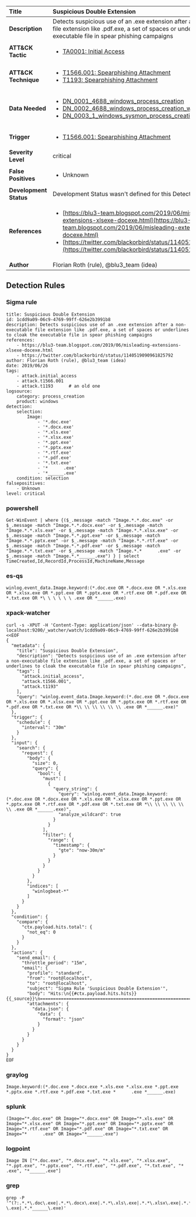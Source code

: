 | Title                    | Suspicious Double Extension       |
|:-------------------------|:------------------|
| **Description**          | Detects suspicious use of an .exe extension after a non-executable file extension like .pdf.exe, a set of spaces or underlines to cloak the executable file in spear phishing campaigns |
| **ATT&amp;CK Tactic**    |  <ul><li>[TA0001: Initial Access](https://attack.mitre.org/tactics/TA0001)</li></ul>  |
| **ATT&amp;CK Technique** | <ul><li>[T1566.001: Spearphishing Attachment](https://attack.mitre.org/techniques/T1566/001)</li><li>[T1193: Spearphishing Attachment](https://attack.mitre.org/techniques/T1193)</li></ul>  |
| **Data Needed**          | <ul><li>[DN_0001_4688_windows_process_creation](../Data_Needed/DN_0001_4688_windows_process_creation.md)</li><li>[DN_0002_4688_windows_process_creation_with_commandline](../Data_Needed/DN_0002_4688_windows_process_creation_with_commandline.md)</li><li>[DN_0003_1_windows_sysmon_process_creation](../Data_Needed/DN_0003_1_windows_sysmon_process_creation.md)</li></ul>  |
| **Trigger**              | <ul><li>[T1566.001: Spearphishing Attachment](../Triggers/T1566.001.md)</li></ul>  |
| **Severity Level**       | critical |
| **False Positives**      | <ul><li>Unknown</li></ul>  |
| **Development Status**   |  Development Status wasn't defined for this Detection Rule yet  |
| **References**           | <ul><li>[https://blu3-team.blogspot.com/2019/06/misleading-extensions-xlsexe-docexe.html](https://blu3-team.blogspot.com/2019/06/misleading-extensions-xlsexe-docexe.html)</li><li>[https://twitter.com/blackorbird/status/1140519090961825792](https://twitter.com/blackorbird/status/1140519090961825792)</li></ul>  |
| **Author**               | Florian Roth (rule), @blu3_team (idea) |


## Detection Rules

### Sigma rule

```
title: Suspicious Double Extension
id: 1cdd9a09-06c9-4769-99ff-626e2b3991b8
description: Detects suspicious use of an .exe extension after a non-executable file extension like .pdf.exe, a set of spaces or underlines to cloak the executable file in spear phishing campaigns
references:
    - https://blu3-team.blogspot.com/2019/06/misleading-extensions-xlsexe-docexe.html
    - https://twitter.com/blackorbird/status/1140519090961825792
author: Florian Roth (rule), @blu3_team (idea)
date: 2019/06/26
tags:
    - attack.initial_access
    - attack.t1566.001
    - attack.t1193      # an old one
logsource:
    category: process_creation
    product: windows
detection:
    selection:
        Image:
            - '*.doc.exe'
            - '*.docx.exe'
            - '*.xls.exe'
            - '*.xlsx.exe'
            - '*.ppt.exe'
            - '*.pptx.exe'
            - '*.rtf.exe'
            - '*.pdf.exe'
            - '*.txt.exe'
            - '*      .exe'
            - '*______.exe'
    condition: selection
falsepositives:
    - Unknown
level: critical

```





### powershell
    
```
Get-WinEvent | where {($_.message -match "Image.*.*.doc.exe" -or $_.message -match "Image.*.*.docx.exe" -or $_.message -match "Image.*.*.xls.exe" -or $_.message -match "Image.*.*.xlsx.exe" -or $_.message -match "Image.*.*.ppt.exe" -or $_.message -match "Image.*.*.pptx.exe" -or $_.message -match "Image.*.*.rtf.exe" -or $_.message -match "Image.*.*.pdf.exe" -or $_.message -match "Image.*.*.txt.exe" -or $_.message -match "Image.*.*      .exe" -or $_.message -match "Image.*.*______.exe") } | select TimeCreated,Id,RecordId,ProcessId,MachineName,Message
```


### es-qs
    
```
winlog.event_data.Image.keyword:(*.doc.exe OR *.docx.exe OR *.xls.exe OR *.xlsx.exe OR *.ppt.exe OR *.pptx.exe OR *.rtf.exe OR *.pdf.exe OR *.txt.exe OR *\ \ \ \ \ \ .exe OR *______.exe)
```


### xpack-watcher
    
```
curl -s -XPUT -H 'Content-Type: application/json' --data-binary @- localhost:9200/_watcher/watch/1cdd9a09-06c9-4769-99ff-626e2b3991b8 <<EOF
{
  "metadata": {
    "title": "Suspicious Double Extension",
    "description": "Detects suspicious use of an .exe extension after a non-executable file extension like .pdf.exe, a set of spaces or underlines to cloak the executable file in spear phishing campaigns",
    "tags": [
      "attack.initial_access",
      "attack.t1566.001",
      "attack.t1193"
    ],
    "query": "winlog.event_data.Image.keyword:(*.doc.exe OR *.docx.exe OR *.xls.exe OR *.xlsx.exe OR *.ppt.exe OR *.pptx.exe OR *.rtf.exe OR *.pdf.exe OR *.txt.exe OR *\\ \\ \\ \\ \\ \\ .exe OR *______.exe)"
  },
  "trigger": {
    "schedule": {
      "interval": "30m"
    }
  },
  "input": {
    "search": {
      "request": {
        "body": {
          "size": 0,
          "query": {
            "bool": {
              "must": [
                {
                  "query_string": {
                    "query": "winlog.event_data.Image.keyword:(*.doc.exe OR *.docx.exe OR *.xls.exe OR *.xlsx.exe OR *.ppt.exe OR *.pptx.exe OR *.rtf.exe OR *.pdf.exe OR *.txt.exe OR *\\ \\ \\ \\ \\ \\ .exe OR *______.exe)",
                    "analyze_wildcard": true
                  }
                }
              ],
              "filter": {
                "range": {
                  "timestamp": {
                    "gte": "now-30m/m"
                  }
                }
              }
            }
          }
        },
        "indices": [
          "winlogbeat-*"
        ]
      }
    }
  },
  "condition": {
    "compare": {
      "ctx.payload.hits.total": {
        "not_eq": 0
      }
    }
  },
  "actions": {
    "send_email": {
      "throttle_period": "15m",
      "email": {
        "profile": "standard",
        "from": "root@localhost",
        "to": "root@localhost",
        "subject": "Sigma Rule 'Suspicious Double Extension'",
        "body": "Hits:\n{{#ctx.payload.hits.hits}}{{_source}}\n================================================================================\n{{/ctx.payload.hits.hits}}",
        "attachments": {
          "data.json": {
            "data": {
              "format": "json"
            }
          }
        }
      }
    }
  }
}
EOF

```


### graylog
    
```
Image.keyword:(*.doc.exe *.docx.exe *.xls.exe *.xlsx.exe *.ppt.exe *.pptx.exe *.rtf.exe *.pdf.exe *.txt.exe *      .exe *______.exe)
```


### splunk
    
```
(Image="*.doc.exe" OR Image="*.docx.exe" OR Image="*.xls.exe" OR Image="*.xlsx.exe" OR Image="*.ppt.exe" OR Image="*.pptx.exe" OR Image="*.rtf.exe" OR Image="*.pdf.exe" OR Image="*.txt.exe" OR Image="*      .exe" OR Image="*______.exe")
```


### logpoint
    
```
Image IN ["*.doc.exe", "*.docx.exe", "*.xls.exe", "*.xlsx.exe", "*.ppt.exe", "*.pptx.exe", "*.rtf.exe", "*.pdf.exe", "*.txt.exe", "*      .exe", "*______.exe"]
```


### grep
    
```
grep -P '^(?:.*.*\.doc\.exe|.*.*\.docx\.exe|.*.*\.xls\.exe|.*.*\.xlsx\.exe|.*.*\.ppt\.exe|.*.*\.pptx\.exe|.*.*\.rtf\.exe|.*.*\.pdf\.exe|.*.*\.txt\.exe|.*.*      \.exe|.*.*______\.exe)'
```



